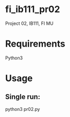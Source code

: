 # fi_ib111_pr02
Project 02, IB111, FI MU

# Requirements
Python3

# Usage
## Single run:
python3 pr02.py

